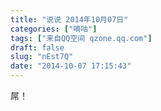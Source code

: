 ```yaml
---
title: "说说 2014年10月07日"
categories: ["嘀咕"]
tags: ["来自QQ空间 qzone.qq.com"]
draft: false
slug: "nEst7Q"
date: "2014-10-07 17:15:43"
---
```


屌！
